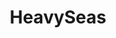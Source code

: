 ---
title: HeavySeas
crosslinks:
- WarshipPorn
- livven
- pics
- gifs
- IrelandonReddit
- CatastrophicFailure
- warshipsnuffporn
- Mariners
- SweatyPalms
- OSHA
- WhyWereTheyFilming
- surfing
- videos
- EarthPorn
- AskHistorians
- houston
- FullScorpion
- SlowMotion
- WeatherGifs
- NegativeWithGold
---
